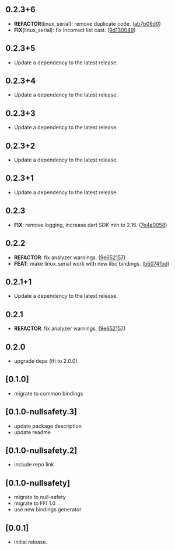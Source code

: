 ## 0.2.3+6

 - **REFACTOR**(linux_serial): remove duplicate code. ([ab7b09d0](https://github.com/ardera/flutter_packages/commit/ab7b09d02d72aa07a906ded7743b2110f3cbed3e))
 - **FIX**(linux_serial): fix incorrect list cast. ([9d130049](https://github.com/ardera/flutter_packages/commit/9d130049eae614ecc62aabae95fcdfdd4266c7c3))

## 0.2.3+5

 - Update a dependency to the latest release.

## 0.2.3+4

 - Update a dependency to the latest release.

## 0.2.3+3

 - Update a dependency to the latest release.

## 0.2.3+2

 - Update a dependency to the latest release.

## 0.2.3+1

 - Update a dependency to the latest release.

## 0.2.3

 - **FIX**: remove logging, increase dart SDK min to 2.16. ([7e4a0058](https://github.com/ardera/flutter_packages/commit/7e4a0058ba8e58b2715d54a6cf62179467a7b4e0))

## 0.2.2

 - **REFACTOR**: fix analyzer warnings. ([9e652157](https://github.com/ardera/flutter_packages/commit/9e652157b62b64c080f492715fda83e9b63533bd))
 - **FEAT**: make linux_serial work with new libc bindings. ([b5074fbd](https://github.com/ardera/flutter_packages/commit/b5074fbd24e7e04f408a1c13b7c8e5cba7735ec7))

## 0.2.1+1

 - Update a dependency to the latest release.

## 0.2.1

 - **REFACTOR**: fix analyzer warnings. ([9e652157](https://github.com/ardera/flutter_packages/commit/9e652157b62b64c080f492715fda83e9b63533bd))

## 0.2.0

 - upgrade deps (ffi to 2.0.0)

## [0.1.0]

* migrate to common bindings

## [0.1.0-nullsafety.3]

* update package description
* update readme

## [0.1.0-nullsafety.2]

* include repo link

## [0.1.0-nullsafety]

* migrate to null-safety
* migrate to FFI 1.0
* use new bindings generator

## [0.0.1]

* initial release.
